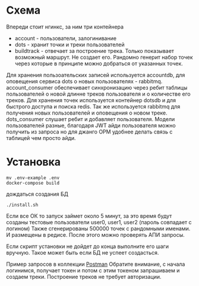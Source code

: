 # Схема
Впереди стоит нгинкс, за ним три контейнера 
- account - пользователи, залогинивание
- dots - хранит точки и треки пользователей
- buildtrack - отвечает за построение трека. Только показывает возможный маршрут. Не создает его. Рандомно генерит набор точек через которые в принципе можно добраться от указанных точек.
  
Для хранения пользоательских записей используется accountdb, для оповещения сервиса dots о новых пользователях - rabbitmq. account_consumer обеспечивает синхронизацию через ребит таблицы пользователей о новой длинне треков пользователя и о количестве его треков.
Для хранения точек используется контейнер dotsdb и для быстрого доступа и поиска redis. Так же используется rabbitmq для получения новых пользователей и оповещения о новом треке. dots_consumer слушает ребит и добавляет пользователя. 
Модели пользователей разные, благодаря JWT айди пользователя можно получить из запроса но для джанго ОРМ удобнее делать связь с таблицей чем просто айди.


# Установка
```
mv .env-example .env
docker-compose build

```
дождаться создания БД
```
./install.sh
```
Если все ОК то запуск займет около 5 минут, за это время будут созданы тестовые пользователи
user0, user1, user2 (пароль совпадает с логином)
Также сгенерированы 500000 точек с рандомными именами. И размещены в редисе. 
После этого можно проверять АПИ запросы.

Если скрипт установки не дойдет до конца выполните его шаги вручную. Такое может быть если БД не успеет создасться. 

Пример запросов в коллекции [Postman](https://github.com/Svyat33/alarstudios/blob/master/api_examples.postman_collection.json)
Обратите внимание, с начала логинимся, получает токен и потом с этим токеном запрашиваем и создаем треки. Построение треков не требует авторизации. 